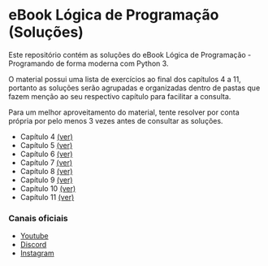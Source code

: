 # eBook Lógica de Programação (Soluções)
Este repositório contém as soluções do eBook Lógica de Programação - Programando de forma moderna com Python 3.

O material possui uma lista de exercícios ao final dos capítulos 4 a 11, portanto as soluções serão agrupadas e organizadas dentro de pastas que fazem menção ao seu respectivo capítulo para facilitar a consulta.

Para um melhor aproveitamento do material, tente resolver por conta própria por pelo menos 3 vezes antes de consultar as soluções.

- Capítulo 4 [(ver)](https://github.com/tricodando/ebook-logica-respostas/tree/main/capitulo-04)
- Capítulo 5 [(ver)](https://github.com/tricodando/ebook-logica-respostas/tree/main/capitulo-05)
- Capítulo 6 [(ver)](https://github.com/tricodando/ebook-logica-respostas/tree/main/capitulo-06)
- Capítulo 7 [(ver)](https://github.com/tricodando/ebook-logica-respostas/tree/main/capitulo-07)
- Capítulo 8 [(ver)](https://github.com/tricodando/ebook-logica-respostas/tree/main/capitulo-08)
- Capítulo 9 [(ver)](https://github.com/tricodando/ebook-logica-respostas/tree/main/capitulo-09)
- Capítulo 10 [(ver)]()
- Capítulo 11 [(ver)]()

### Canais oficiais
 - [Youtube](https://www.youtube.com/@tricodando)
 - [Discord](https://discord.gg/dBAsk7UV)
 - [Instagram](https://www.instagram.com/tricodando/)
